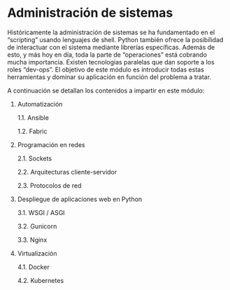 # Administración de sistemas

Históricamente la administración de sistemas se ha fundamentado en el “scripting” usando lenguajes de shell. Python también ofrece la posibilidad de interactuar con el sistema mediante librerías específicas. Además de esto, y más hoy en día, toda la parte de “operaciones” está cobrando mucha importancia. Existen tecnologías paralelas que dan soporte a los roles “dev-ops”. El objetivo de este módulo es introducir todas estas herramientas y dominar su aplicación en función del problema a tratar.

A continuación se detallan los contenidos a impartir en este módulo:

1. Automatización

    1.1. Ansible

    1.2. Fabric

2. Programación en redes

    2.1. Sockets

    2.2. Arquitecturas cliente-servidor

    2.3. Protocolos de red

3. Despliegue de aplicaciones web en Python

    3.1. WSGI / ASGI

    3.2. Gunicorn

    3.3. Nginx

4. Virtualización

    4.1. Docker

    4.2. Kubernetes